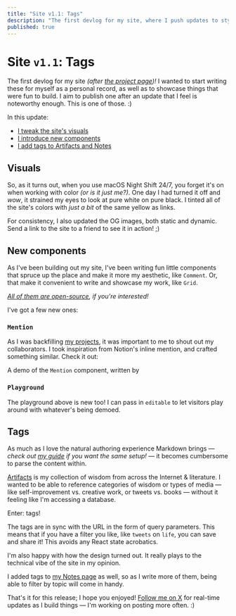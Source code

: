 ```yaml
---
title: "Site v1.1: Tags"
description: "The first devlog for my site, where I push updates to styles, introduce new components, and refactor the Notes and Artifacts pages"
published: true
---
```


# Site `v1.1`: Tags

The first devlog for my site *(after [the project page](/projects/site))!* I wanted to start writing these for myself as a personal record, as well as to showcase things that were fun to build. I aim to publish one after an update that I feel is noteworthy enough. This is one of those. :)

In this update:

- [I tweak the site's visuals](#visuals)
- [I introduce new components](#new-components)
- [I add tags to Artifacts and Notes](#tags)

## Visuals

So, as it turns out, when you use macOS Night Shift 24/7, you forget it's on when working with color *(or is it just me?)*. One day I had turned it off and *wow*, it strained my eyes to look at pure white on pure black. I tinted all of the site's colors with *just a bit* of the same yellow as links.

<Spacer size={16} />

<Grid columns={2}>
  <Media
    src="/assets/before-color-tweak.png"
    alt="A screenshot of the site before I tweaked the colors"
  />
  <Media
    src="/assets/after-color-tweak.png"
    alt="A screenshot of the site after I tweaked the colors"
  />
</Grid>

<Spacer size={16} />

For consistency, I also updated the OG images, both static and dynamic. Send a link to the site to a friend to see it in action! ;)

## New components

As I've been building out my site, I've been writing fun little components that spruce up the place and make it more my aesthetic, like `Comment`. Or, that make it convenient to write and showcase my work, like `Grid`.

*[All of them are open-source](https://github.com/edwardshturman/site), if you're interested!*

I've got a few new ones:

### `Mention`

As I was backfilling [my projects](/projects), it was important to me to shout out my collaborators. I took inspiration from Notion's inline mention, and crafted something similar. Check it out:

<Spacer size={16} />

<Playground editable={true}>
  A demo of the <code>Mention</code> component, written by <Mention name="Edward Shturman" avatar="/avatars/edward.png" link="#mention" />
</Playground>

<Spacer size={16} />

### `Playground`

The playground above is new too! I can pass in `editable` to let visitors play around with whatever's being demoed.

## Tags

As much as I love the natural authoring experience Markdown brings — *check out [my guide](/notes/mdx-nextjs-14) if you want the same setup!* — it becomes cumbersome to parse the content within.

[Artifacts](/artifacts) is my collection of wisdom from across the Internet & literature. I wanted to be able to reference categories of wisdom or types of media — like self-improvement vs. creative work, or tweets vs. books — without it feeling like I'm accessing a database.

Enter: tags!

<Spacer size={16} />

<Playground editable={false}>
  <div style={{ padding: '20px' }}>
    <TagGroup
      tags={[
        {text: 'demo'},
        {text: 'playground'},
        {text: 'tag'},
      ]}
    />
  </div>
</Playground>

<Spacer size={16} />

The tags are in sync with the URL in the form of query parameters. This means that if you have a filter you like, like `tweets` on `life`, you can save and share it! This avoids any React state acrobatics.

I'm also happy with how the design turned out. It really plays to the technical vibe of the site in my opinion.

I added tags to [my Notes page](/notes) as well, so as I write more of them, being able to filter by topic will come in handy.

<Spacer size={32} />

That's it for this release; I hope you enjoyed! [Follow me on X](https://x.com/edwardshturman) for real-time updates as I build things — I'm working on posting more often. :)

